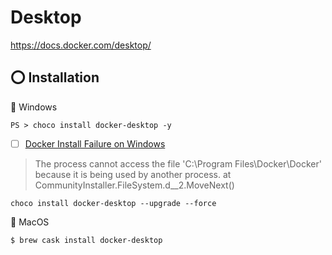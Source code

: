 # Desktop


https://docs.docker.com/desktop/

## :o: Installation

:pushpin: Windows

```
PS > choco install docker-desktop -y
```

- [ ] [Docker Install Failure on Windows](https://github.com/docker/for-win/issues/9758)

> The process cannot access the file 'C:\Program Files\Docker\Docker' because it is being used by another process.
>   at CommunityInstaller.FileSystem.<Delete>d__2.MoveNext()

```
choco install docker-desktop --upgrade --force
```

:pushpin: MacOS

```
$ brew cask install docker-desktop
```
